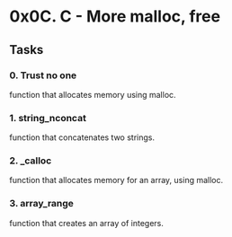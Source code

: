   # 0x0C. C - More malloc, free

## Tasks
### 0. Trust no one
function that allocates memory using malloc.
### 1. string_nconcat 
function that concatenates two strings.
### 2. _calloc
function that allocates memory for an array, using malloc.
### 3. array_range 
function that creates an array of integers.

